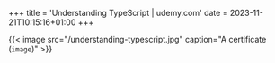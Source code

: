 +++
title = 'Understanding TypeScript | udemy.com'
date = 2023-11-21T10:15:16+01:00
+++

<!-- ![certificate](/understanding-typescript.jpg) -->

{{< image src="/understanding-typescript.jpg" caption="A certificate (`image`)" >}}
